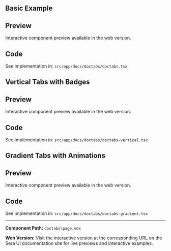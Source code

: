 ## Basic Example

## Preview

Interactive component preview available in the web version.

## Code

See implementation in: `src/app/docs/doctabs/doctabs.tsx`

## Vertical Tabs with Badges

## Preview

Interactive component preview available in the web version.

## Code

See implementation in: `src/app/docs/doctabs/doctabs-vertical.tsx`

## Gradient Tabs with Animations

## Preview

Interactive component preview available in the web version.

## Code

See implementation in: `src/app/docs/doctabs/doctabs-gradient.tsx`

---

**Component Path:** `doctabs\page.mdx`

**Web Version:** Visit the interactive version at the corresponding URL on the Sera UI documentation site for live previews and interactive examples.
